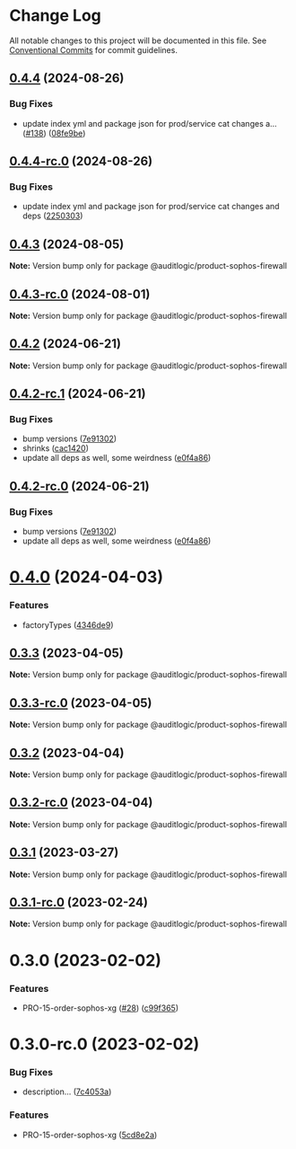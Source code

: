 # Change Log

All notable changes to this project will be documented in this file.
See [Conventional Commits](https://conventionalcommits.org) for commit guidelines.

## [0.4.4](https://github.com/auditlogic/product/compare/@auditlogic/product-sophos-firewall@0.4.3...@auditlogic/product-sophos-firewall@0.4.4) (2024-08-26)


### Bug Fixes

* update index yml and package json for prod/service cat changes a… ([#138](https://github.com/auditlogic/product/issues/138)) ([08fe9be](https://github.com/auditlogic/product/commit/08fe9beb1c8457462a19bc69caa02e6212d97e1a))





## [0.4.4-rc.0](https://github.com/auditlogic/product/compare/@auditlogic/product-sophos-firewall@0.4.3...@auditlogic/product-sophos-firewall@0.4.4-rc.0) (2024-08-26)


### Bug Fixes

* update index yml and package json for prod/service cat changes and deps ([2250303](https://github.com/auditlogic/product/commit/225030363a363608240135b7ebed386b28f01e4b))





## [0.4.3](https://github.com/auditlogic/product/compare/@auditlogic/product-sophos-firewall@0.4.2-rc.1...@auditlogic/product-sophos-firewall@0.4.3) (2024-08-05)

**Note:** Version bump only for package @auditlogic/product-sophos-firewall





## [0.4.3-rc.0](https://github.com/auditlogic/product/compare/@auditlogic/product-sophos-firewall@0.4.2-rc.1...@auditlogic/product-sophos-firewall@0.4.3-rc.0) (2024-08-01)

**Note:** Version bump only for package @auditlogic/product-sophos-firewall





## [0.4.2](https://github.com/auditlogic/product/compare/@auditlogic/product-sophos-firewall@0.4.2-rc.1...@auditlogic/product-sophos-firewall@0.4.2) (2024-06-21)

**Note:** Version bump only for package @auditlogic/product-sophos-firewall





## [0.4.2-rc.1](https://github.com/auditlogic/product/compare/@auditlogic/product-sophos-firewall@0.4.2...@auditlogic/product-sophos-firewall@0.4.2-rc.1) (2024-06-21)


### Bug Fixes

* bump versions ([7e91302](https://github.com/auditlogic/product/commit/7e913023b8b312150ed7762c32fbbe616be71de5))
* shrinks ([cac1420](https://github.com/auditlogic/product/commit/cac14200fefcd8183ab69fe89a47bd3f70f563e9))
* update all deps as well, some weirdness ([e0f4a86](https://github.com/auditlogic/product/commit/e0f4a864714e2d3de6bbf3da014d5312fe53be2f))





## [0.4.2-rc.0](https://github.com/auditlogic/product/compare/@auditlogic/product-sophos-firewall@0.4.0...@auditlogic/product-sophos-firewall@0.4.2-rc.0) (2024-06-21)


### Bug Fixes

* bump versions ([7e91302](https://github.com/auditlogic/product/commit/7e913023b8b312150ed7762c32fbbe616be71de5))
* update all deps as well, some weirdness ([e0f4a86](https://github.com/auditlogic/product/commit/e0f4a864714e2d3de6bbf3da014d5312fe53be2f))





# [0.4.0](https://github.com/auditlogic/product/compare/@auditlogic/product-sophos-firewall@0.3.3...@auditlogic/product-sophos-firewall@0.4.0) (2024-04-03)


### Features

* factoryTypes ([4346de9](https://github.com/auditlogic/product/commit/4346de92693aee892fccf725338ffc7b80ab182b))





## [0.3.3](https://github.com/auditlogic/product/compare/@auditlogic/product-sophos-firewall@0.3.3-rc.0...@auditlogic/product-sophos-firewall@0.3.3) (2023-04-05)

**Note:** Version bump only for package @auditlogic/product-sophos-firewall





## [0.3.3-rc.0](https://github.com/auditlogic/product/compare/@auditlogic/product-sophos-firewall@0.3.2...@auditlogic/product-sophos-firewall@0.3.3-rc.0) (2023-04-05)

**Note:** Version bump only for package @auditlogic/product-sophos-firewall





## [0.3.2](https://github.com/auditlogic/product/compare/@auditlogic/product-sophos-firewall@0.3.1...@auditlogic/product-sophos-firewall@0.3.2) (2023-04-04)

**Note:** Version bump only for package @auditlogic/product-sophos-firewall





## [0.3.2-rc.0](https://github.com/auditlogic/product/compare/@auditlogic/product-sophos-firewall@0.3.1...@auditlogic/product-sophos-firewall@0.3.2-rc.0) (2023-04-04)

**Note:** Version bump only for package @auditlogic/product-sophos-firewall





## [0.3.1](https://github.com/auditlogic/product/compare/@auditlogic/product-sophos-firewall@0.3.0...@auditlogic/product-sophos-firewall@0.3.1) (2023-03-27)

**Note:** Version bump only for package @auditlogic/product-sophos-firewall





## [0.3.1-rc.0](https://github.com/auditlogic/product/compare/@auditlogic/product-sophos-firewall@0.3.0...@auditlogic/product-sophos-firewall@0.3.1-rc.0) (2023-02-24)

**Note:** Version bump only for package @auditlogic/product-sophos-firewall





# 0.3.0 (2023-02-02)


### Features

* PRO-15-order-sophos-xg ([#28](https://github.com/auditlogic/product/issues/28)) ([c99f365](https://github.com/auditlogic/product/commit/c99f36527cfb6c8d5e5a795ac1e9216198035db3))





# 0.3.0-rc.0 (2023-02-02)


### Bug Fixes

* description... ([7c4053a](https://github.com/auditlogic/product/commit/7c4053ab050d70534b68facd20713dd0304417d9))


### Features

* PRO-15-order-sophos-xg ([5cd8e2a](https://github.com/auditlogic/product/commit/5cd8e2ae011a7d75a39b2ff3acb34304d3a2f3bc))
